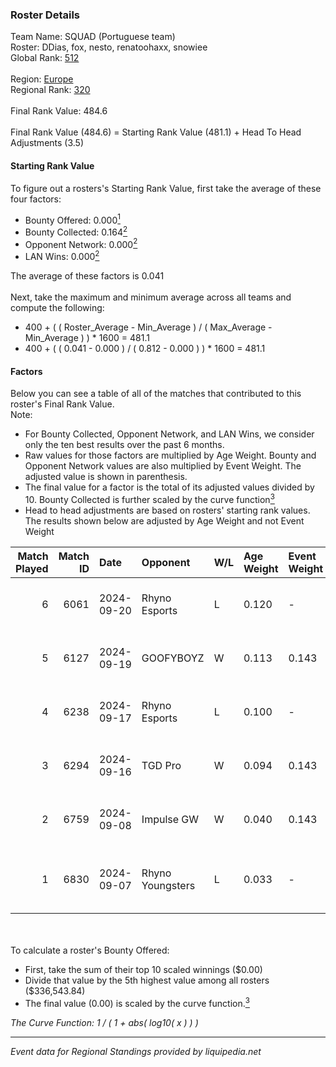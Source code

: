 ### Roster Details<br />
Team Name: SQUAD (Portuguese team)<br />
Roster: DDias, fox, nesto, renatoohaxx, snowiee<br />
Global Rank: [512](../../standings_global_2025_03_01.md)<br />
<br />
Region: [Europe]( ../../standings_europe_2025_03_01.md)<br />
Regional Rank: [320]( ../../standings_europe_2025_03_01.md)<br />
<br />
Final Rank Value:  484.6<br />
<br />
Final Rank Value (484.6) = Starting Rank Value (481.1) + Head To Head Adjustments (3.5)<br />

#### Starting Rank Value<br />
To figure out a rosters's Starting Rank Value, first take the average of these four factors:<br />
- Bounty Offered: 0.000[<sup>1</sup>](#table2)
- Bounty Collected: 0.164[<sup>2</sup>](#table1)
- Opponent Network: 0.000[<sup>2</sup>](#table1)
- LAN Wins: 0.000[<sup>2</sup>](#table1)

The average of these factors is 0.041<br />
<br />
Next, take the maximum and minimum average across all teams and compute the following:<br />
- 400 + ( ( Roster_Average - Min_Average ) / ( Max_Average - Min_Average ) ) * 1600 = 481.1
- 400 + ( ( 0.041 - 0.000 ) / ( 0.812 - 0.000 ) ) * 1600 = 481.1


#### Factors<br />
Below you can see a table of all of the matches that contributed to this roster's Final Rank Value.<br />
Note:<br />

- For Bounty Collected, Opponent Network, and LAN Wins, we consider only the ten best results over the past 6 months.
- Raw values for those factors are multiplied by Age Weight. Bounty and Opponent Network values are also multiplied by Event Weight. The adjusted value is shown in parenthesis.
- The final value for a factor is the total of its adjusted values divided by 10. Bounty Collected is further scaled by the curve function[<sup>3</sup>](#curveFunction)
- Head to head adjustments are based on rosters' starting rank values. The results shown below are adjusted by Age Weight and not Event Weight
<span id="table1"></span><br />


| Match Played | Match ID | Date       | Opponent         | W/L | Age Weight | Event Weight | Bounty Collected | Opponent Network | LAN Wins  | H2H Adj. | Roster                                   |
| -: | -: | :- | :- | :- | :- | :- | :- | :- | :- | -: | :- |
|            6 |     6061 | 2024-09-20 | Rhyno Esports    | L   | 0.120      | -            | -                | -                | -         |    -0.98 | DDias, fox, nesto, renatoohaxx, snowiee  |
|            5 |     6127 | 2024-09-19 | GOOFYBOYZ        | W   | 0.113      | 0.143        | 0.003 (0.000)    | 0.182 (0.003)    | 0 (0.000) |     2.92 | DDias, fox, nesto, renatoohaxx, snowiee  |
|            4 |     6238 | 2024-09-17 | Rhyno Esports    | L   | 0.100      | -            | -                | -                | -         |    -0.40 | DDias, fox, nesto, renatoohaxx, snowiee  |
|            3 |     6294 | 2024-09-16 | TGD Pro          | W   | 0.094      | 0.143        | 0.000 (0.000)    | 0.051 (0.001)    | 0 (0.000) |     1.14 | DDias, fox, nesto, renatoohaxx, snowiee  |
|            2 |     6759 | 2024-09-08 | Impulse GW       | W   | 0.040      | 0.143        | 0.006 (0.000)    | 0.189 (0.001)    | 0 (0.000) |     1.00 | DDias, Ekyy, nesto, snowiee, TMKj        |
|            1 |     6830 | 2024-09-07 | Rhyno Youngsters | L   | 0.033      | -            | -                | -                | -         |    -0.18 | DDias, nesto, renatoohaxx, snowiee, TMKj |

<br />
<span id="table2"></span><br />
To calculate a roster's Bounty Offered:<br />

- First, take the sum of their top 10 scaled winnings ($0.00)
- Divide that value by the 5th highest value among all rosters ($336,543.84)
- The final value (0.00) is scaled by the curve function.[<sup>3</sup>](#curveFunction)

<span id="curveFunction"></span>_The Curve Function: 1 / ( 1 + abs( log10( x ) ) )_<br />

---
_Event data for Regional Standings provided by liquipedia.net_<br />
